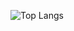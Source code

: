 ![Top Langs](https://github-readme-stats.vercel.app/api/top-langs/?username=SneakyShrike&theme=tokyonight)

<!---
SneakyShrike/SneakyShrike is a ✨ special ✨ repository because its `README.md` (this file) appears on your GitHub profile.
You can click the Preview link to take a look at your changes.
--->
